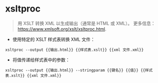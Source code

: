 # xsltproc

> 用 XSLT 转换 XML 以生成输出（通常是 HTML 或 XML）。
> 更多信息：<https://www.xmlsoft.org/xslt/xsltproc.html>.

- 使用特定的 XSLT 样式表转换 XML 文件：

`xsltproc --output {{输出.html}} {{样式表.xslt}} {{xml 文件.xml}}`

- 将值传递给样式表中的参数：

`xsltproc --output {{输出.html}} --stringparam {{键名}} {{值}} {{样式表.xslt}} {{xml 文件.xml}}`
